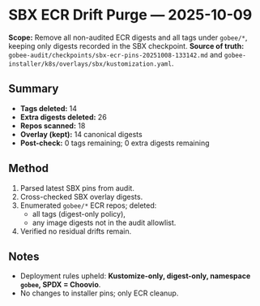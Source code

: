 # SBX ECR Drift Purge — 2025-10-09

**Scope:** Remove all non-audited ECR digests and all tags under `gobee/*`, keeping only digests recorded in the SBX checkpoint.
**Source of truth:** `gobee-audit/checkpoints/sbx-ecr-pins-20251008-133142.md` and `gobee-installer/k8s/overlays/sbx/kustomization.yaml`.

## Summary
- **Tags deleted:** 14
- **Extra digests deleted:** 26
- **Repos scanned:** 18
- **Overlay (kept):** 14 canonical digests
- **Post-check:** 0 tags remaining; 0 extra digests remaining

## Method
1) Parsed latest SBX pins from audit.
2) Cross-checked SBX overlay digests.
3) Enumerated `gobee/*` ECR repos; deleted:
   - all tags (digest-only policy),
   - any image digests not in the audit allowlist.
4) Verified no residual drifts remain.

## Notes
- Deployment rules upheld: **Kustomize-only, digest-only, namespace `gobee`, SPDX = Choovio**.
- No changes to installer pins; only ECR cleanup.
